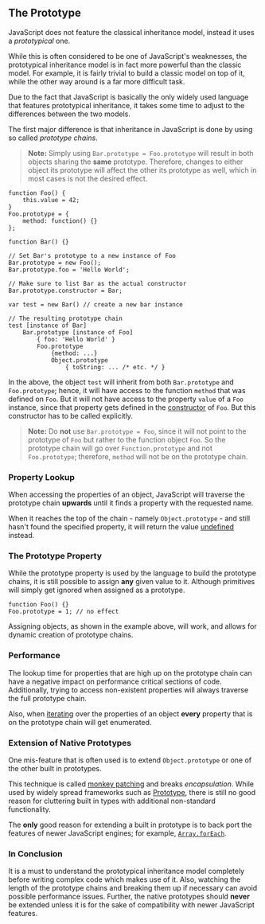 ## The Prototype

JavaScript does not feature the classical inheritance model, instead it uses a 
*prototypical* one. 

While this is often considered to be one of JavaScript's weaknesses, the 
prototypical inheritance model is in fact more powerful than the classic model. 
For example, it is fairly trivial to build a classic model on top of it, while 
the other way around is a far more difficult task.

Due to the fact that JavaScript is basically the only widely used language that
features prototypical inheritance, it takes some time to adjust to the 
differences between the two models. 

The first major difference is that inheritance in JavaScript is done by using so
called *prototype chains*.
                
> **Note:** Simply using `Bar.prototype = Foo.prototype` will result in both objects
> sharing the **same** prototype. Therefore, changes to either object its prototype 
> will affect the other its prototype as well, which in most cases is not the 
> desired effect.

    function Foo() {
        this.value = 42;
    }
    Foo.prototype = {
        method: function() {}
    };

    function Bar() {}

    // Set Bar's prototype to a new instance of Foo
    Bar.prototype = new Foo();
    Bar.prototype.foo = 'Hello World';

    // Make sure to list Bar as the actual constructor
    Bar.prototype.constructor = Bar;

    var test = new Bar() // create a new bar instance

    // The resulting prototype chain
    test [instance of Bar]
        Bar.prototype [instance of Foo] 
            { foo: 'Hello World' }
            Foo.prototype
                {method: ...}
                Object.prototype
                    { toString: ... /* etc. */ }

In the above, the object `test` will inherit from both `Bar.prototype` and
`Foo.prototype`; hence, it will have access to the function `method` that was 
defined on `Foo`. But it will not have access to the property `value` of a 
`Foo` instance, since that property gets defined in the 
[constructor](#function.constructor) of `Foo`. But this constructor has to be 
called explicitly.

> **Note:** Do **not** use `Bar.prototype = Foo`, since it will not point to 
> the prototype of `Foo` but rather to the function object `Foo`. So the 
> prototype chain will go over `Function.prototype` and not `Foo.prototype`;
> therefore, `method` will not be on the prototype chain.

### Property Lookup

When accessing the properties of an object, JavaScript will traverse the
prototype chain **upwards** until it finds a property with the requested name.

When it reaches the top of the chain - namely `Object.prototype` - and still
hasn't found the specified property, it will return the value
[undefined](#core.undefined) instead.

### The Prototype Property

While the prototype property is used by the language to build the prototype
chains, it is still possible to assign **any** given value to it. Although 
primitives will simply get ignored when assigned as a prototype.

    function Foo() {}
    Foo.prototype = 1; // no effect

Assigning objects, as shown in the example above, will work, and allows for 
dynamic creation of prototype chains.

### Performance

The lookup time for properties that are high up on the prototype chain can have a
negative impact on performance critical sections of code. Additionally, trying to 
access non-existent properties will always traverse the full prototype chain. 

Also, when [iterating](#object.forinloop) over the properties of an object 
**every** property that is on the prototype chain will get enumerated.

### Extension of Native Prototypes

One mis-feature that is often used is to extend `Object.prototype` or one of the
other built in prototypes.

This technique is called [monkey patching][1] and breaks *encapsulation*. While 
used by widely spread frameworks such as [Prototype][2], there is still no good 
reason for cluttering built in types with additional non-standard functionality.

The **only** good reason for extending a built in prototype is to back port 
the features of newer JavaScript engines; for example, 
[`Array.forEach`][3].

### In Conclusion

It is a must to understand the prototypical inheritance model completely before
writing complex code which makes use of it. Also, watching the length of the 
prototype chains and breaking them up if necessary can avoid possible performance
issues. Further, the native prototypes should **never** be extended unless it is
for the sake of compatibility with newer JavaScript features.

[1]: http://en.wikipedia.org/wiki/Monkey_patch
[2]: http://prototypejs.org/
[3]: https://developer.mozilla.org/en/JavaScript/Reference/Global_Objects/Array/forEach

